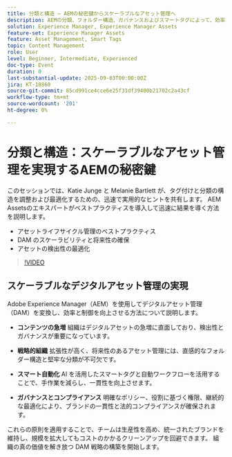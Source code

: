 ```yaml
---
title: 分類と構造 – AEMの秘密鍵からスケーラブルなアセット管理へ
description: AEMの分類、フォルダー構造、ガバナンスおよびスマートタグによって、効率的なデジタルアセット管理を解き放ち、検出性を高め、ブランドコントロールを確保する方法について説明します。
solution: Experience Manager, Experience Manager Assets
feature-set: Experience Manager Assets
feature: Asset Management, Smart Tags
topic: Content Management
role: User
level: Beginner, Intermediate, Experienced
doc-type: Event
duration: 0
last-substantial-update: 2025-09-03T00:00:00Z
jira: KT-18860
source-git-commit: 85cd991ce4cce6e25f31df39400b21702c2a43cf
workflow-type: tm+mt
source-wordcount: '201'
ht-degree: 0%

---
```



# 分類と構造：スケーラブルなアセット管理を実現するAEMの秘密鍵

このセッションでは、Katie Junge と Melanie Bartlett が、タグ付けと分類の構造を調整および最適化するための、迅速で実用的なヒントを共有します。 AEM Assetsのエキスパートがベストプラクティスを導入して迅速に結果を導く方法を説明します。

* アセットライフサイクル管理のベストプラクティス
* DAM のスケーラビリティと将来性の確保
* アセットの検出性の最適化

>[!VIDEO](https://video.tv.adobe.com/v/3471422/?learn=on&enablevpops&captions=jpn)

## スケーラブルなデジタルアセット管理の実現

Adobe Experience Manager（AEM）を使用してデジタルアセット管理（DAM）を変換し、効率と制御を向上させる方法について説明します。

* **コンテンツの急増** 組織はデジタルアセットの急増に直面しており、検出性とガバナンスが重要になっています。

* **戦略的組織** 拡張性が高く、将来性のあるアセット管理には、直感的なフォルダー構造と堅牢な分類が不可欠です。

* **スマート自動化** AI を活用したスマートタグと自動ワークフローを活用することで、手作業を減らし、一貫性を向上させます。

* **ガバナンスとコンプライアンス** 明確なポリシー、役割に基づく権限、継続的な最適化により、ブランドの一貫性と法的コンプライアンスが確保されます。

これらの原則を適用することで、チームは生産性を高め、統一されたブランドを維持し、規模を拡大してもコストのかかるクリーンアップを回避できます。 組織の真の価値を解き放つ DAM 戦略の構築を開始します。